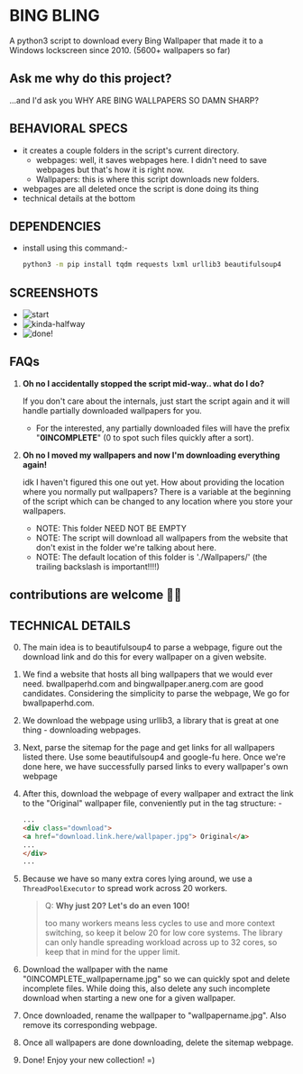 # BING BLING

A python3 script to download every Bing Wallpaper that made it to a Windows lockscreen since 2010. (5600+ wallpapers so far)

## Ask me why do this project?

...and I'd ask you WHY ARE BING WALLPAPERS SO DAMN SHARP?

## BEHAVIORAL SPECS

- it creates a couple folders in the script's current directory.
  - webpages: well, it saves webpages here. I didn't need to save webpages but that's how it is right now.
  - Wallpapers: this is where this script downloads new folders.
- webpages are all deleted once the script is done doing its thing
- technical details at the bottom

## DEPENDENCIES

- install using this command:-

   ```bash
   python3 -m pip install tqdm requests lxml urllib3 beautifulsoup4
   ```

## SCREENSHOTS

- ![start](https://i.imgur.com/37ODx8o.png)
- ![kinda-halfway](https://i.imgur.com/yW5EXuQ.png)
- ![done!](https://user-images.githubusercontent.com/22996531/144054620-68aa96d6-ea76-4aac-9e9f-cdd2dc831776.png)


## FAQs

1. **Oh no I accidentally stopped the script mid-way.. what do I do?**

    If you don't care about the internals, just start the script again and it will handle partially downloaded wallpapers for you.
    >
    - For the interested, any partially downloaded files will have the prefix "**0INCOMPLETE**" (0 to spot such files quickly after a sort).

2. **Oh no I moved my wallpapers and now I'm downloading everything again!**

    idk I haven't figured this one out yet. How about providing the location where you normally put wallpapers? There is a variable at the beginning of the script which can be changed to any location where you store your wallpapers.

    - NOTE: This folder NEED NOT BE EMPTY
    - NOTE: The script will download all wallpapers from the website that don't exist in the folder we're talking about here.
    - NOTE: The default location of this folder is './Wallpapers/' (the trailing backslash is important!!!!)

## contributions are welcome 🙇‍♂️

## TECHNICAL DETAILS

0. The main idea is to beautifulsoup4 to parse a webpage, figure out the download link and do this for every wallpaper on a given website.

1. We find a website that hosts all bing wallpapers that we would ever need. bwallpaperhd.com  and bingwallpaper.anerg.com are good candidates. Considering the simplicity to parse the webpage, We go for bwallpaperhd.com.

2. We download the webpage using urllib3, a library that is great at one thing - downloading webpages.

3. Next, parse the sitemap for the page and get links for all wallpapers listed there. Use some beautifulsoup4 and google-fu here. Once we're done here, we have successfully parsed links to every wallpaper's own webpage

4. After this, download the webpage of every wallpaper and extract the link to the "Original" wallpaper file, conveniently put in the tag structure: -

    ```html
    ...
    <div class="download">
    <a href="download.link.here/wallpaper.jpg"> Original</a>
    ...
    </div>
    ...

5. Because we have so many extra cores lying around, we use a `ThreadPoolExecutor` to spread work across 20 workers.
    > Q: **Why just 20? Let's do an even 100!**
    >
    > too many workers means less cycles to use and more context switching, so keep it below 20 for low core systems. The library can only handle spreading workload across up to 32 cores, so keep that in mind for the upper limit.

6. Download the wallpaper with the name "0INCOMPLETE_wallpapername.jpg" so we can quickly spot and delete incomplete files. While doing this, also delete any such incomplete download when starting a new one for a given wallpaper.

7. Once downloaded, rename the wallpaper to "wallpapername.jpg". Also remove its corresponding webpage.

8. Once all wallpapers are done downloading, delete the sitemap webpage.

9. Done! Enjoy your new collection! =)
